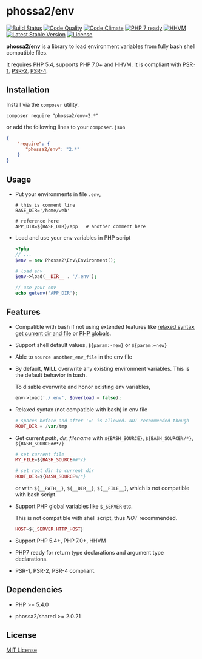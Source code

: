 # phossa2/env
[![Build Status](https://travis-ci.org/phossa2/env.svg?branch=master)](https://travis-ci.org/phossa2/env)
[![Code Quality](https://scrutinizer-ci.com/g/phossa2/env/badges/quality-score.png?b=master)](https://travis-ci.org/phossa2/env)
[![Code Climate](https://codeclimate.com/github/phossa2/env/badges/gpa.svg)](https://codeclimate.com/github/phossa2/env)
[![PHP 7 ready](http://php7ready.timesplinter.ch/phossa2/env/master/badge.svg)](https://travis-ci.org/phossa2/env)
[![HHVM](https://img.shields.io/hhvm/phossa2/env.svg?style=flat)](http://hhvm.h4cc.de/package/phossa2/env)
[![Latest Stable Version](https://img.shields.io/packagist/vpre/phossa2/env.svg?style=flat)](https://packagist.org/packages/phossa2/env)
[![License](https://img.shields.io/:license-mit-blue.svg)](http://mit-license.org/)

**phossa2/env** is a library to load environment variables from fully bash shell
compatible files.

It requires PHP 5.4, supports PHP 7.0+ and HHVM. It is compliant with
[PSR-1][PSR-1], [PSR-2][PSR-2], [PSR-4][PSR-4].

[PSR-1]: http://www.php-fig.org/psr/psr-1/ "PSR-1: Basic Coding Standard"
[PSR-2]: http://www.php-fig.org/psr/psr-2/ "PSR-2: Coding Style Guide"
[PSR-4]: http://www.php-fig.org/psr/psr-4/ "PSR-4: Autoloader"

Installation
---
Install via the `composer` utility.

```
composer require "phossa2/env=2.*"
```

or add the following lines to your `composer.json`

```json
{
    "require": {
       "phossa2/env": "2.*"
    }
}
```

Usage
---

- Put your environments in file `.env`,

  ```shell
  # this is comment line
  BASE_DIR='/home/web'

  # reference here
  APP_DIR=${BASE_DIR}/app   # another comment here
  ```

- Load and use your env variables in PHP script

  ```php
  <?php
  // ...
  $env = new Phossa2\Env\Environment();

  # load env
  $env->load(__DIR__ . '/.env');

  // use your env
  echo getenv('APP_DIR');
  ```

Features
---

- Compatible with bash if not using extended features like
  [relaxed syntax](#relax), [get current dir and file](#current) or
  [PHP globals](#php).

- Support shell default values, `${param:-new}` or `${param:=new}`

- Able to `source another_env_file` in the env file

- By default, **WILL** overwrite any existing environment variables. This is
  the default behavior in bash.

  To disable overwrite and honor existing env variables,

  ```php
  env->load('./.env', $overload = false);
  ```

- <a name="relax"></a>Relaxed syntax (not compatible with bash) in env file

  ```php
  # spaces before and after '=' is allowed. NOT recommended though
  ROOT_DIR = /var/tmp
  ```

- <a name="current"></a>Get current *path*, *dir*, *filename* with
  `${BASH_SOURCE}`, `${BASH_SOURCE%/*}`, `${BASH_SOURCE##*/}`

  ```php
  # set current file
  MY_FILE=${BASH_SOURCE##*/}

  # set root dir to current dir
  ROOT_DIR=${BASH_SOURCE%/*}
  ```

  or with `${__PATH__}`, `${__DIR__}`, `${__FILE__}`, which is not compatible
  with bash script.

- <a name="php"></a>Support PHP global variables like `$_SERVER` etc.

  This is not compatible with shell script, thus *NOT* recommended.

  ```php
  HOST=${_SERVER.HTTP_HOST}
  ```

- Support PHP 5.4+, PHP 7.0+, HHVM

- PHP7 ready for return type declarations and argument type declarations.

- PSR-1, PSR-2, PSR-4 compliant.

Dependencies
---

- PHP >= 5.4.0

- phossa2/shared >= 2.0.21

License
---

[MIT License](http://mit-license.org/)
